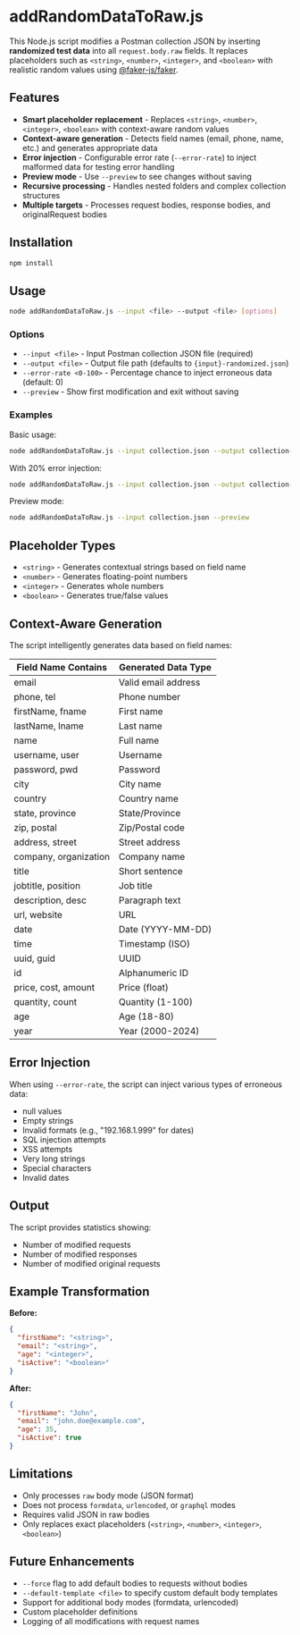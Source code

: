 # addRandomDataToRaw.js

This Node.js script modifies a Postman collection JSON by inserting **randomized test data** into all `request.body.raw` fields. It replaces placeholders such as `<string>`, `<number>`, `<integer>`, and `<boolean>` with realistic random values using [@faker-js/faker](https://github.com/faker-js/faker).

## Features

- **Smart placeholder replacement** - Replaces `<string>`, `<number>`, `<integer>`, `<boolean>` with context-aware random values
- **Context-aware generation** - Detects field names (email, phone, name, etc.) and generates appropriate data
- **Error injection** - Configurable error rate (`--error-rate`) to inject malformed data for testing error handling
- **Preview mode** - Use `--preview` to see changes without saving
- **Recursive processing** - Handles nested folders and complex collection structures
- **Multiple targets** - Processes request bodies, response bodies, and originalRequest bodies

## Installation

```bash
npm install
```

## Usage

```bash
node addRandomDataToRaw.js --input <file> --output <file> [options]
```

### Options

- `--input <file>` - Input Postman collection JSON file (required)
- `--output <file>` - Output file path (defaults to `{input}-randomized.json`)
- `--error-rate <0-100>` - Percentage chance to inject erroneous data (default: 0)
- `--preview` - Show first modification and exit without saving

### Examples

Basic usage:
```bash
node addRandomDataToRaw.js --input collection.json --output collection-test.json
```

With 20% error injection:
```bash
node addRandomDataToRaw.js --input collection.json --output collection-test.json --error-rate 20
```

Preview mode:
```bash
node addRandomDataToRaw.js --input collection.json --preview
```

## Placeholder Types

- `<string>` - Generates contextual strings based on field name
- `<number>` - Generates floating-point numbers
- `<integer>` - Generates whole numbers
- `<boolean>` - Generates true/false values

## Context-Aware Generation

The script intelligently generates data based on field names:

| Field Name Contains | Generated Data Type |
|-------------------|-------------------|
| email | Valid email address |
| phone, tel | Phone number |
| firstName, fname | First name |
| lastName, lname | Last name |
| name | Full name |
| username, user | Username |
| password, pwd | Password |
| city | City name |
| country | Country name |
| state, province | State/Province |
| zip, postal | Zip/Postal code |
| address, street | Street address |
| company, organization | Company name |
| title | Short sentence |
| jobtitle, position | Job title |
| description, desc | Paragraph text |
| url, website | URL |
| date | Date (YYYY-MM-DD) |
| time | Timestamp (ISO) |
| uuid, guid | UUID |
| id | Alphanumeric ID |
| price, cost, amount | Price (float) |
| quantity, count | Quantity (1-100) |
| age | Age (18-80) |
| year | Year (2000-2024) |

## Error Injection

When using `--error-rate`, the script can inject various types of erroneous data:

- null values
- Empty strings
- Invalid formats (e.g., "192.168.1.999" for dates)
- SQL injection attempts
- XSS attempts
- Very long strings
- Special characters
- Invalid dates

## Output

The script provides statistics showing:
- Number of modified requests
- Number of modified responses
- Number of modified original requests

## Example Transformation

**Before:**
```json
{
  "firstName": "<string>",
  "email": "<string>",
  "age": "<integer>",
  "isActive": "<boolean>"
}
```

**After:**
```json
{
  "firstName": "John",
  "email": "john.doe@example.com",
  "age": 35,
  "isActive": true
}
```

## Limitations

- Only processes `raw` body mode (JSON format)
- Does not process `formdata`, `urlencoded`, or `graphql` modes
- Requires valid JSON in raw bodies
- Only replaces exact placeholders (`<string>`, `<number>`, `<integer>`, `<boolean>`)

## Future Enhancements

- `--force` flag to add default bodies to requests without bodies
- `--default-template <file>` to specify custom default body templates
- Support for additional body modes (formdata, urlencoded)
- Custom placeholder definitions
- Logging of all modifications with request names